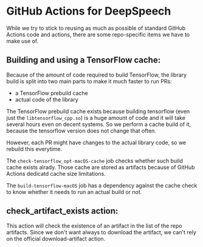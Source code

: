 GitHub Actions for DeepSpeech
=============================

While we try to stick to reusing as much as possible of standard GitHub Actions
code and actions, there are some repo-specific items we have to make use of.

Building and using a TensorFlow cache:
--------------------------------------

Because of the amount of code required to build TensorFlow, the library build
is split into two main parts to make it much faster to run PRs:
 - a TensorFlow prebuild cache
 - actual code of the library

The TensorFlow prebuild cache exists because building tensorflow (even just the
`libtensorflow_cpp.so`) is a huge amount of code and it will take several hours
even on decent systems. So we perform a cache build of it, because the
tensorflow version does not change that often.

However, each PR might have changes to the actual library code, so we rebuild
this everytime.

The `check-tensorflow_opt-macOS-cache` job checks whether such build cache
exists alrady. Those cache are stored as artifacts because of GitHub Actions
dedicatd cache size limitations.

The `build-tensorflow-macOS` job has a dependency against the cache check to
know whether it needs to run an actual build or not.

check_artifact_exists action:
-----------------------------

This action will check the existence of an artifact in the list of the repo
artifacts. Since we don't want always to download the artifact, we can't
rely on the official download-artifact action.
